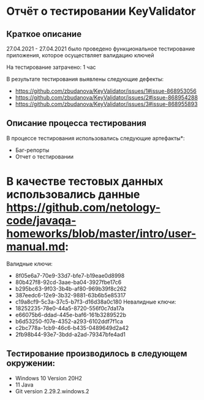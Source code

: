 # Отчёт о тестировании KeyValidator

## Краткое описание

27.04.2021 - 27.04.2021 было проведено функциональное тестирование приложения, которое осуществляет валидацию ключей

На тестирование затрачено: 1 час

В результате тестирования выявлены следующие дефекты:
* https://github.com/zbudanova/KeyValidator/issues/1#issue-868953056
* https://github.com/zbudanova/KeyValidator/issues/2#issue-868954288
* https://github.com/zbudanova/KeyValidator/issues/3#issue-868955893

## Описание процесса тестирования

В процессе тестирования использовались следующие артефакты*:
* Баг-репорты
* Отчет о тестировании


# В качестве тестовых данных использовались данные https://github.com/netology-code/javaqa-homeworks/blob/master/intro/user-manual.md:
Валидные ключи:
* 8f05e6a7-70e9-33d7-bfe7-b19eae0d8998
* 80b427f8-92cd-3aae-ba04-3927fbe17c6
* b295bc63-9f03-3b4b-af80-969b39f8c262
* 387eedc6-12e9-3b32-9881-63b6b5e85317
* c19a8cf9-5c3a-37c5-b7f3-d16d38a0c180
Невалидные ключи:
* 18252235-78e0-44a5-8720-556f0c7da17a
* e66075b6-ddad-445e-baf6-161b3289522b
* b6d53250-f07e-4352-a293-6102ddf7f1ca
* c2bc778a-1cb9-46c6-b435-0489649d2a42
* 2fb98b44-93e7-3bdd-a2ad-79347bfe4ad1

## Тестирование производилось в следующем окружении:
* Windows 10 Version 20H2
* 11 Java
* Git version 2.29.2.windows.2
